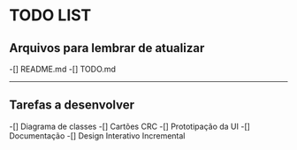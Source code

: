 # TODO LIST

## Arquivos para lembrar de atualizar
-[] README.md
-[] TODO.md

----

## Tarefas a desenvolver

-[] Diagrama de classes
-[] Cartões CRC
-[] Prototipação da UI
-[] Documentação
-[] Design Interativo Incremental

